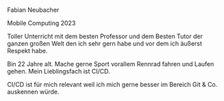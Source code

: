 Fabian Neubacher

Mobile Computing 2023

Toller Unterricht mit dem besten Professor und dem Besten Tutor der ganzen großen Welt den ich sehr gern habe und vor dem ich äußerst Respekt habe. 

Bin 22 Jahre alt.
Mache gerne Sport vorallem Rennrad fahren und Laufen gehen.
Mein Lieblingsfach ist CI/CD.

CI/CD ist für mich relevant weil ich mich gerne besser im Bereich Git & Co. auskennen würde. 